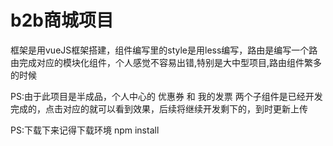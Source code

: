 # b2b商城项目

框架是用vueJS框架搭建，组件编写里的style是用less编写，路由是编写一个路由完成对应的模块化组件，个人感觉不容易出错,特别是大中型项目,路由组件繁多的时候

PS:由于此项目是半成品，个人中心的  优惠券 和 我的发票 两个子组件是已经开发完成的，点击对应的就可以看到效果，后续将继续开发剩下的，到时更新上传

PS:下载下来记得下载环境 npm install
